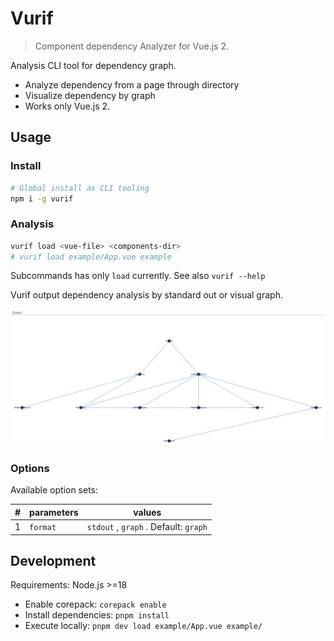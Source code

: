 # Vurif

> Component dependency Analyzer for Vue.js 2.

Analysis CLI tool for dependency graph.

- Analyze dependency from a page through directory
- Visualize dependency by graph
- Works only Vue.js 2.

## Usage

### Install

```bash
# Global install as CLI tooling
npm i -g vurif
```

### Analysis

```bash
vurif load <vue-file> <components-dir>
# vurif load example/App.vue example
```

Subcommands has only `load` currently. See also `vurif --help`

Vurif output dependency analysis by standard out or visual graph.

![graph](./docs/graph-image.png)

### Options

Available option sets:

|#|parameters|values|
| ---- | ---- | ---- |
|1| `format` | `stdout` , `graph` . Default: `graph` |

## Development

Requirements: Node.js >=18

- Enable corepack: `corepack enable`
- Install dependencies: `pnpm install`
- Execute locally: `pnpm dev load example/App.vue example/`
